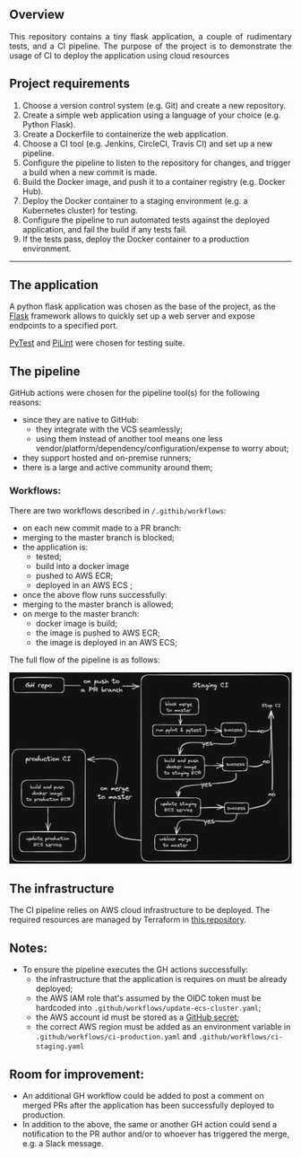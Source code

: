 ## Overview

<p style="text-align: justify;">
This repository contains a tiny flask application, a couple of rudimentary tests, and a CI pipeline. The purpose of the project is to demonstrate the usage of CI to deploy the application using cloud resources
</p>

## Project requirements

1. Choose a version control system (e.g. Git) and create a new repository.
2. Create a simple web application using a language of your choice (e.g. Python Flask).
3. Create a Dockerfile to containerize the web application.
4. Choose a CI tool (e.g. Jenkins, CircleCI, Travis CI) and set up a new pipeline.
5. Configure the pipeline to listen to the repository for changes, and trigger a build when a new commit is made.
6. Build the Docker image, and push it to a container registry (e.g. Docker Hub).
7. Deploy the Docker container to a staging environment (e.g. a Kubernetes cluster) for testing.
8. Configure the pipeline to run automated tests against the deployed application, and fail the build if any tests fail.
9. If the tests pass, deploy the Docker container to a production environment.

---

## The application

A python flask application was chosen as the base of the project, as the [Flask](https://palletsprojects.com/p/flask/) framework allows to quickly set up a web server and expose endpoints to a specified port.

[PyTest](https://docs.pytest.org/) and [PiLint](https://pypi.org/project/pylint/) were chosen for testing suite.

## The pipeline

GitHub actions were chosen for the pipeline tool(s) for the following reasons:

- since they are native to GitHub:
  - they integrate with the VCS seamlessly;
  - using them instead of another tool means one less vendor/platform/dependency/configuration/expense to worry about;
- they support hosted and on-premise runners;
- there is a large and active community around them;

### Workflows:

There are two workflows described in `/.githib/workflows`:

- on each new commit made to a PR branch:
- merging to the master branch is blocked;
- the application is:
  - tested;
  - build into a docker image
  - pushed to AWS ECR;
  - deployed in an AWS ECS ;
- once the above flow runs successfully:
- merging to the master branch is allowed;
- on merge to the master branch:
  - docker image is build;
  - the image is pushed to AWS ECR;
  - the image is deployed in an AWS ECS;

The full flow of the pipeline is as follows:

![](./docs/CI-pipeline.png)

## The infrastructure

The CI pipeline relies on AWS cloud infrastructure to be deployed. The required resources are managed by Terraform in [this repository](https://github.com/BKmetoff/endurosat-assignment-infra).

## Notes:

- To ensure the pipeline executes the GH actions successfully:
  - the infrastructure that the application is requires on must be already deployed;
  - the AWS IAM role that's assumed by the OIDC token must be hardcoded into `.github/workflows/update-ecs-cluster.yaml`;
  - the AWS account id must be stored as a [GitHub secret](https://docs.github.com/en/actions/security-guides/encrypted-secrets);
  - the correct AWS region must be added as an environment variable in `.github/workflows/ci-production.yaml` and `.github/workflows/ci-staging.yaml`

## Room for improvement:

- An additional GH workflow could be added to post a comment on merged PRs after the application has been successfully deployed to production.
- In addition to the above, the same or another GH action could send a notification to the PR author and/or to whoever has triggered the merge, e.g. a Slack message.
